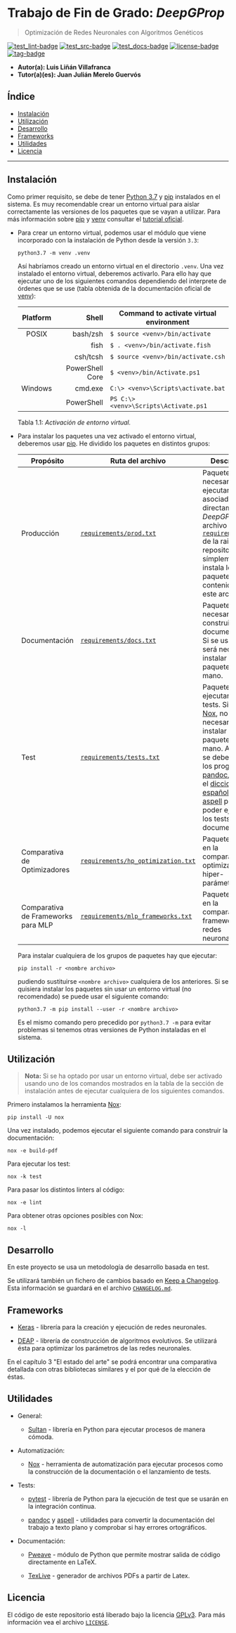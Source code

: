 # Trabajo de Fin de Grado: *DeepGProp*

> Optimización de Redes Neuronales con Algoritmos Genéticos

[![test_lint-badge]][test_lint-url]
[![test_src-badge]][test_src-url]
[![test_docs-badge]][test_docs-url]
[![license-badge]][`LICENSE`]
[![tag-badge]][`CHANGELOG.md`]

- **Autor(a): Luis Liñán Villafranca**
- **Tutor(a)(es): Juan Julián Merelo Guervós**

## Índice

- [Instalación](#instalación)
- [Utilización](#utilización)
- [Desarrollo](#desarrollo)
- [Frameworks](#frameworks)
- [Utilidades](#utilidades)
- [Licencia](#licencia)

---

## Instalación

Como primer requisito, se debe de tener [Python 3.7][python-downloads-url] y
[pip] instalados en el sistema. Es muy recomendable crear un
entorno virtual para aislar correctamente las versiones de los paquetes que se
vayan a utilizar. Para más información sobre [pip] y [venv] consultar el
[tutorial oficial][python-venv-pip-guide-url].

- Para crear un entorno virtual, podemos usar el módulo que viene incorporado
  con la instalación de Python desde la versión `3.3`:

  ```shell
  python3.7 -m venv .venv
  ```

  Así habríamos creado un entorno virtual en el directorio `.venv`. Una vez
  instalado el entorno virtual, deberemos activarlo. Para ello hay que ejecutar
  uno de los siguientes comandos dependiendo del interprete de órdenes que se
  use (tabla obtenida de la documentación oficial de [venv]):

  | Platform |      Shell      | Command to activate virtual environment |
  | :------: | --------------: | --------------------------------------- |
  |  POSIX   |        bash/zsh | `$ source <venv>/bin/activate`          |
  |          |            fish | `$ . <venv>/bin/activate.fish`          |
  |          |        csh/tcsh | `$ source <venv>/bin/activate.csh`      |
  |          | PowerShell Core | `$ <venv>/bin/Activate.ps1`             |
  | Windows  |         cmd.exe | `C:\> <venv>\Scripts\activate.bat`      |
  |          |      PowerShell | `PS C:\> <venv>\Scripts\Activate.ps1`   |

  Tabla 1.1: *Activación de entorno virtual.*

- Para instalar los paquetes una vez activado el entorno virtual, deberemos
  usar [pip]. He dividido los paquetes en distintos grupos:

  | Propósito                          | Ruta del archivo                     | Descripción                                                                                                             |
  |------------------------------------|--------------------------------------|-------------------------------------------------------------------------------------------------------------------------|
  | Producción                         | [`requirements/prod.txt`]            | Paquetes necesarios para ejecutar código asociado directamente a *DeepGProp*. El archivo [`requirements.txt`] de la raiz del repositorio símplemente instala los paquetes contenidos en este archivo. |
  | Documentación                      | [`requirements/docs.txt`]            | Paquetes necesarios para construir la documentación. Si se usa [Nox], no será necesario instalar estos paquetes a mano. |
  | Test                               | [`requirements/tests.txt`]           | Paquetes para ejecutar los tests. Si se usa [Nox], no será necesario instalar estos paquetes a mano. Además se deben instalar los programas [pandoc], [aspell] y el [diccionario de español para aspell][aspell-es] para poder ejecutar los tests de documentación. |
  | Comparativa de Optimizadores       | [`requirements/hp_optimization.txt`] | Paquetes usados en la comparativa de optimizadores de hiper-parámetros.                                                 |
  | Comparativa de Frameworks para MLP | [`requirements/mlp_frameworks.txt`]  | Paquetes usados en la comparativa de frameworks para redes neuronales.                                                  |

  Para instalar cualquiera de los grupos de paquetes hay que ejecutar:

  ```shell
  pip install -r <nombre archivo>
  ```

  pudiendo sustituirse `<nombre archivo>` cualquiera de los anteriores.
  Si se quisiera instalar los paquetes sin usar un entorno virtual (no
  recomendado) se puede usar el siguiente comando:

  ```shell
  python3.7 -m pip install --user -r <nombre archivo>
  ```

  Es el mismo comando pero precedido por `python3.7 -m` para evitar problemas
  si tenemos otras versiones de Python instaladas en el sistema.

## Utilización

> **Nota:** Si se ha optado por usar un entorno virtual, debe ser activado
> usando uno de los comandos mostrados en la tabla de la sección de
> instalación antes de ejecutar cualquiera de los siguientes comandos.

Primero instalamos la herramienta [Nox]:

```shell
pip install -U nox
```

Una vez instalado, podemos ejecutar el siguiente comando para construir la
documentación:

```shell
nox -e build-pdf
```

Para ejecutar los test:

```shell
nox -k test
```

Para pasar los distintos linters al código:

```shell
nox -e lint
```

Para obtener otras opciones posibles con Nox:

```shell
nox -l
```

## Desarrollo

En este proyecto se usa un metodología de desarrollo basada en test.

Se utilizará también un fichero de cambios basado en [Keep a Changelog]. Esta
información se guardará en el archivo [`CHANGELOG.md`].

## Frameworks

- [Keras] - librería para la creación y ejecución de redes neuronales.

- [DEAP] - librería de construcción de algoritmos evolutivos. Se utilizará ésta
  para optimizar los parámetros de las redes neuronales.

En el capítulo 3 "El estado del arte" se podrá encontrar una comparativa
detallada con otras bibliotecas similares y el por qué de la elección de éstas.

## Utilidades

- General:

  - [Sultan] - librería en Python para ejecutar procesos de manera cómoda.

- Automatización:

  - [Nox] - herramienta de automatización para ejecutar procesos como la
    construcción de la documentación o el lanzamiento de tests.

- Tests:

  - [pytest] - librería de Python para la ejecución de test que se usarán en la
    integración continua.

  - [pandoc] y [aspell] - utilidades para convertir la documentación del
    trabajo a texto plano y comprobar si hay errores ortográficos.

- Documentación:

  - [Pweave] - módulo de Python que permite mostrar salida de código
    directamente en LaTeX.

  - [TexLive] - generador de archivos PDFs a partir de Latex.

## Licencia

El código de este repositorio está liberado bajo la licencia
[GPLv3]. Para más información vea el archivo [`LICENSE`].

<!-- Archivos -->
[`requirements/prod.txt`]: ./requirements/prod.txt
[`requirements.txt`]: ./requirements.txt
[`requirements/docs.txt`]: ./requirements/docs.txt
[`requirements/tests.txt`]: ./requirements/tests.txt
[`requirements/hp_optimization.txt`]: ./requirements/hp_optimization.txt
[`requirements/mlp_frameworks.txt`]: ./requirements/mlp_frameworks.txt
[`CHANGELOG.md`]: ./CHANGELOG.md
[`LICENSE`]: ./LICENSE

<!-- Misceláneo -->
[python-downloads-url]: https://www.python.org/downloads/
[pip]: https://pypi.org/project/pip/
[venv]: https://docs.python.org/3/library/venv.html
[python-venv-pip-guide-url]: https://packaging.python.org/guides/installing-using-pip-and-virtual-environments/
[pandoc]: https://pandoc.org/
[aspell]: http://aspell.net/
[aspell-es]: https://ftp.gnu.org/gnu/aspell/dict/es/
[Keep a Changelog]: https://keepachangelog.com/en/1.0.0/
[GPLv3]: https://www.gnu.org/licenses/gpl-3.0.en.html

<!-- Frameworks y utilidades -->
[Keras]: https://keras.io/
[DEAP]: https://deap.readthedocs.io/en/master/
[Sultan]: https://sultan.readthedocs.io/en/latest/
[Nox]: https://nox.thea.codes/en/stable/
[pytest]: https://docs.pytest.org/en/latest/
[aspell]: http://aspell.net/man-html/Introduction.html#Introduction
[PyPDF]: http://mstamy2.github.io/PyPDF2/
[Pweave]: http://mpastell.com/pweave/
[TexLive]: https://tug.org/texlive/

<!-- Insignias -->
[travis-badge]: https://travis-ci.org/lulivi/deep-g-prop.svg?branch=master
[travis-url]: https://travis-ci.org/lulivi/deep-g-prop
[license-badge]: https://img.shields.io/github/license/lulivi/deep-g-prop
[tag-badge]: https://img.shields.io/github/v/tag/lulivi/deep-g-prop
[test_lint-badge]: https://github.com/lulivi/deep-g-prop/workflows/Source%20code%20lint/badge.svg?branch=master
[test_lint-url]: https://github.com/lulivi/deep-g-prop/actions?query=workflow%3A%22Source+code+lint%22
[test_src-badge]: https://github.com/lulivi/deep-g-prop/workflows/Source%20code%20tests/badge.svg?branch=master
[test_src-url]: https://github.com/lulivi/deep-g-prop/actions?query=workflow%3A%22Source+code+tests%22
[test_docs-badge]: https://github.com/lulivi/deep-g-prop/workflows/Documentation%20tests/badge.svg?branch=master
[test_docs-url]: https://github.com/lulivi/deep-g-prop/actions?query=workflow%3A%22Documentation+tests%22
